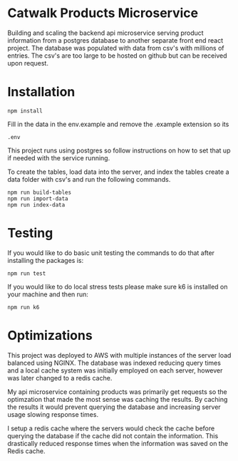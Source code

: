 # Catwalk Products Microservice

Building and scaling the backend api microservice serving product information from a postgres database to another separate front end react project.
The database was populated with data from csv's with millions of entries. The csv's are too large to be hosted on github but can be received upon request. 

# Installation

```
npm install
```

Fill in the data in the env.example and remove the .example extension so its
```
.env
```

This project runs using postgres so follow instructions on how to set that up if needed with the service running.

To create the tables, load data into the server, and index the tables create a data folder with csv's and run the following commands.

```
npm run build-tables
npm run import-data
npm run index-data
```

# Testing

If you would like to do basic unit testing the commands to do that after installing the packages is:

```
npm run test
```

If you would like to do local stress tests please make sure k6 is installed on your machine and then run:

```
npm run k6
```

# Optimizations

This project was deployed to AWS with multiple instances of the server load balanced using NGINX. The database was indexed reducing query times and a local cache system was initially employed on each server, however was later changed to a redis cache.

My api microservice containing products was primarily get requests so the optimzation that made the most sense was caching the results. By caching the results it would prevent querying the database and increasing server usage slowing response times.

I setup a redis cache where the servers would check the cache before querying the database if the cache did not contain the information. This drastically reduced response times when the information was saved on the Redis cache.
